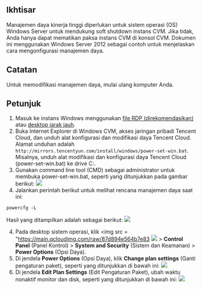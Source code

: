 ## Ikhtisar

Manajemen daya kinerja tinggi diperlukan untuk sistem operasi (OS) Windows Server untuk mendukung soft shutdown instans CVM. Jika tidak, Anda hanya dapat mematikan paksa instans CVM di konsol CVM. Dokumen ini menggunakan Windows Server 2012 sebagai contoh untuk menjelaskan cara mengonfigurasi manajemen daya.

## Catatan

Untuk memodifikasi manajemen daya, mulai ulang komputer Anda.

## Petunjuk

1. Masuk ke instans Windows menggunakan [file RDP (direkomendasikan)](https://intl.cloud.tencent.com/document/product/213/5435) atau [desktop jarak jauh](https://intl.cloud.tencent.com/document/product/213/32498).
2. Buka Internet Explorer di Windows CVM, akses jaringan pribadi Tencent Cloud, dan unduh alat konfigurasi dan modifikasi daya Tencent Cloud.
Alamat unduhan adalah `http://mirrors.tencentyun.com/install/windows/power-set-win.bat`.
Misalnya, unduh alat modifikasi dan konfigurasi daya Tencent Cloud (power-set-win.bat) ke drive C:.
3. Gunakan command line tool (CMD) sebagai administrator untuk membuka power-set-win.bat, seperti yang ditunjukkan pada gambar berikut:
![](https://main.qcloudimg.com/raw/22f81122e1188fc83ed4b1100a7469bc.png)
4. Jalankan perintah berikut untuk melihat rencana manajemen daya saat ini:
```
powercfg -L
```
Hasil yang ditampilkan adalah sebagai berikut:
 ![](https://main.qcloudimg.com/raw/54ceb4faddc8745b30556621268ac318.png)

4. Pada desktop sistem operasi, klik <img src = "https://main.qcloudimg.com/raw/87d894e564b7e83 <img src="https://main.qcloudimg.com/raw/87d894e564b7e837d9f478298cf2e292.png" style="margin: 0;"> > **Control Panel** (Panel Kontrol) > **System and Security** (Sistem dan Keamanan) > **Power Options** (Opsi Daya).
5. Di jendela **Power Options** (Opsi Daya), klik **Change plan settings** (Ganti pengaturan paket), seperti yang ditunjukkan di bawah ini:
![](https://main.qcloudimg.com/raw/54183c1f9d914789b986781b8a4da6ec.png)
6. Di jendela **Edit Plan Settings** (Edit Pengaturan Paket), ubah waktu nonaktif monitor dan disk, seperti yang ditunjukkan di bawah ini:
 ![](https://main.qcloudimg.com/raw/f0b7f447d90fe50ef829a10dab0029c6.png)

